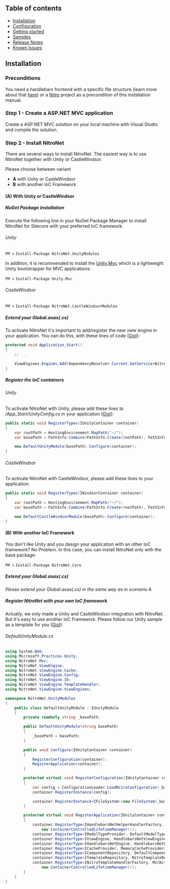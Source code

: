 ## Table of contents
- [Installation](installation.md)
- [Configuration](configuration.md)
- [Getting started](getting-started.md)
- [Samples](samples.md)
- [Release Notes](https://github.com/namics/NitroNet/releases)
- [Known Issues](known-issues.md)

## Installation

### Preconditions
You need a handlebars frontend with a specific file structure (learn more about that [here](configuration.md)) or a [Nitro](https://github.com/namics/generator-nitro/) project as a precondition of this installation manual.

### Step 1 - Create a ASP.NET MVC application
Create a ASP.NET MVC solution on your local machine with Visual Studio and compile the solution.

### Step 2 - Install NitroNet
There are several ways to install NitroNet. The easiest way is to use NitroNet together with Unity or CastleWindsor.

Please choose between variant
* **A** with Unity or CastleWindsor
* **B** with another IoC Framework.

#### (A) With Unity or CastleWindsor

##### NuGet Package installation

Execute the following line in your NuGet Package Manager to install NitroNet for Sitecore with your preferred IoC framework:

###### Unity

`PM >` `Install-Package NitroNet.UnityModules`

In addition, it is recommended to install the [Unity.Mvc](https://www.nuget.org/packages/Unity.Mvc/) which is a lightweight Unity bootstrapper for MVC applications:

`PM >` `Install-Package Unity.Mvc`

###### CastleWindsor

`PM >` `Install-Package NitroNet.CastleWindsorModules`


##### Extend your Global.asax(.cs)
To activate NitroNet it's important to add/register the new view engine in your application. You can do this, with these lines of code ([Gist](https://gist.github.com/hombreDelPez/40320c444a6ac4ba39d0040eaf25fdcb)):

```csharp
protected void Application_Start()
{
	// ...

	ViewEngines.Engines.Add(DependencyResolver.Current.GetService<NitroNetViewEngine>());
}
```

##### Register the IoC containers
###### Unity
To activate NitroNet with Unity, please add these lines to */App_Start/UnityConfig.cs* in your application ([Gist](https://gist.github.com/hombreDelPez/81ad0980c560f8c0e5acca9bef1280b1)):

```csharp
public static void RegisterTypes(IUnityContainer container)
{
	var rootPath = HostingEnvironment.MapPath("~/");
	var basePath = PathInfo.Combine(PathInfo.Create(rootPath), PathInfo.Create(ConfigurationManager.AppSettings["NitroNet.BasePath"])).ToString();

	new DefaultUnityModule(basePath).Configure(container);
}
```

###### CastleWindsor
To activate NitroNet with CastleWindsor, please add these lines to your application:

```csharp
public static void RegisterTypes(IWindsorContainer container)
{
	var rootPath = HostingEnvironment.MapPath("~/");
	var basePath = PathInfo.Combine(PathInfo.Create(rootPath), PathInfo.Create(ConfigurationManager.AppSettings["NitroNet.BasePath"])).ToString();

	new DefaultCastleWindsorModule(basePath).Configure(container);
}
```

#### (B) With another IoC Framework
You don't like Unity and you design your application with an other IoC framework? No Problem.
In this case, you can install NitroNet only with the base package:

`PM >` `Install-Package NitroNet.Core`

##### Extend your Global.asax(.cs)
*Please extend your Global.asax(.cs) in the same way as in scenario A*

##### Register NitroNet with your own IoC framework
Actually, we only made a Unity and CastleWindsor integration with NitroNet. But it's easy to use another IoC Framework.
Please follow our Unity sample as a template for you ([Gist](https://gist.github.com/daniiiol/036be44e535768fac2df5eec0aff9180)):

###### DefaultUnityModule.cs

```csharp
using System.Web;
using Microsoft.Practices.Unity;
using NitroNet.Mvc;
using NitroNet.ViewEngine;
using NitroNet.ViewEngine.Cache;
using NitroNet.ViewEngine.Config;
using NitroNet.ViewEngine.IO;
using NitroNet.ViewEngine.TemplateHandler;
using NitroNet.ViewEngine.ViewEngines;

namespace NitroNet.UnityModules
{
    public class DefaultUnityModule : IUnityModule
    {
        private readonly string _basePath;

        public DefaultUnityModule(string basePath)
        {
            _basePath = basePath;
        }

        public void Configure(IUnityContainer container)
        {
            RegisterConfiguration(container);
            RegisterApplication(container);
        }

        protected virtual void RegisterConfiguration(IUnityContainer container)
        {
            var config = ConfigurationLoader.LoadNitroConfiguration(_basePath);
            container.RegisterInstance(config);

            container.RegisterInstance<IFileSystem>(new FileSystem(_basePath, config));
        }

        protected virtual void RegisterApplication(IUnityContainer container)
        {
            container.RegisterType<IHandlebarsNetHelperHandlerFactory, HandlebarsNetHelperHandlerFactory>(
                new ContainerControlledLifetimeManager());
            container.RegisterType<IModelTypeProvider, DefaultModelTypeProvider>();
            container.RegisterType<IViewEngine, HandlebarsNetViewEngine>();
            container.RegisterType<IHandlebarsNetEngine, HandlebarsNetEngine>();
            container.RegisterType<ICacheProvider, MemoryCacheProvider>();
            container.RegisterType<IComponentRepository, DefaultComponentRepository>(new ContainerControlledLifetimeManager());
            container.RegisterType<ITemplateRepository, NitroTemplateRepository>(new ContainerControlledLifetimeManager());
            container.RegisterType<INitroTemplateHandlerFactory, MvcNitroTemplateHandlerFactory>(
                new ContainerControlledLifetimeManager());
        }
    }
}
```